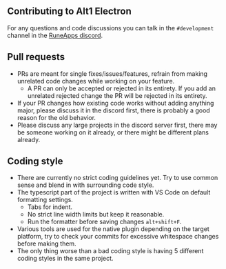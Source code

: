 ## Contributing to Alt1 Electron
For any questions and code discussions you can talk in the `#development` channel in the [RuneApps discord](https://discord.gg/f24MRWm).

## Pull requests
- PRs are meant for single fixes/issues/features, refrain from making unrelated code changes while working on your feature.
  - A PR can only be accepted or rejected in its entirety. If you add an unrelated rejected change the PR will be rejected in its entirety.
- If your PR changes how existing code works without adding anything major, please discuss it in the discord first, there is probably a good reason for the old behavior.
- Please discuss any large projects in the discord server first, there may be someone working on it already, or there might be different plans already.

## Coding style
- There are currently no strict coding guidelines yet. Try to use common sense and blend in with surrounding code style.
- The typescript part of the project is written with VS Code on default formatting settings.
  - Tabs for indent.
  - No strict line width limits but keep it reasonable.
  - Run the formatter before saving changes `alt+shift+F`.
- Various tools are used for the native plugin depending on the target platform, try to check your commits for excessive whitespace changes before making them.
- The only thing worse than a bad coding style is having 5 different coding styles in the same project.

